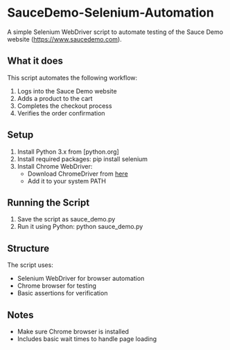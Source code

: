 # SauceDemo-Selenium-Automation
A simple Selenium WebDriver script to automate testing of the Sauce Demo website (https://www.saucedemo.com).

## What it does
This script automates the following workflow:
1. Logs into the Sauce Demo website
2. Adds a product to the cart
3. Completes the checkout process
4. Verifies the order confirmation

## Setup
1. Install Python 3.x from [python.org]
2. Install required packages:
pip install selenium
3. Install Chrome WebDriver:
   - Download ChromeDriver from [here](https://sites.google.com/chromium.org/driver/)
   - Add it to your system PATH

## Running the Script
1. Save the script as sauce_demo.py
2. Run it using Python:
python sauce_demo.py

## Structure
The script uses:
- Selenium WebDriver for browser automation
- Chrome browser for testing
- Basic assertions for verification

## Notes
- Make sure Chrome browser is installed
- Includes basic wait times to handle page loading
